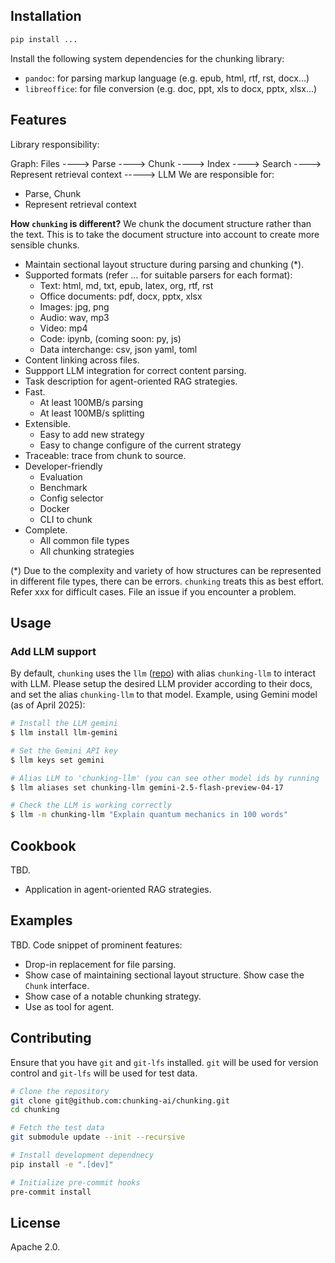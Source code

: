 ## Installation

```bash
pip install ...
```

Install the following system dependencies for the chunking library:

- `pandoc`: for parsing markup language (e.g. epub, html, rtf, rst, docx...)
- `libreoffice`: for file conversion (e.g. doc, ppt, xls to docx, pptx, xlsx...)

## Features

Library responsibility:

Graph:
Files ----> Parse ----> Chunk ----> Index ----> Search ----> Represent retrieval context -----> LLM
We are responsible for:
- Parse, Chunk
- Represent retrieval context

**How `chunking` is different?** We chunk the document structure rather than the text. This is to take the document structure into account to create more sensible chunks.

- Maintain sectional layout structure during parsing and chunking (*).
- Supported formats (refer ... for suitable parsers for each format):
    - Text: html, md, txt, epub, latex, org, rtf, rst
    - Office documents: pdf, docx, pptx, xlsx
    - Images: jpg, png
    - Audio: wav, mp3
    - Video: mp4
    - Code: ipynb, (coming soon: py, js)
    - Data interchange: csv, json yaml, toml
- Content linking across files.
- Suppport LLM integration for correct content parsing.
- Task description for agent-oriented RAG strategies.
- Fast.
    - At least 100MB/s parsing
    - At least 100MB/s splitting
- Extensible.
    - Easy to add new strategy
    - Easy to change configure of the current strategy
- Traceable: trace from chunk to source.
- Developer-friendly
    - Evaluation
    - Benchmark
    - Config selector
    - Docker
    - CLI to chunk
- Complete.
    - All common file types
    - All chunking strategies

(*) Due to the complexity and variety of how structures can be represented in different file types, there can be errors. `chunking` treats this as best effort. Refer xxx for difficult cases. File an issue if you encounter a problem.

## Usage

### Add LLM support

By default, `chunking` uses the `llm` ([repo](https://github.com/simonw/llm)) with
alias `chunking-llm` to interact with LLM. Please setup the desired LLM
provider according to their docs, and set the alias `chunking-llm` to that
model. Example, using Gemini model (as of April 2025):

```bash
# Install the LLM gemini
$ llm install llm-gemini

# Set the Gemini API key
$ llm keys set gemini

# Alias LLM to 'chunking-llm' (you can see other model ids by running `llm models`)
$ llm aliases set chunking-llm gemini-2.5-flash-preview-04-17

# Check the LLM is working correctly
$ llm -m chunking-llm "Explain quantum mechanics in 100 words"
```

## Cookbook

TBD.

- Application in agent-oriented RAG strategies.

## Examples

TBD. Code snippet of prominent features:

- Drop-in replacement for file parsing.
- Show case of maintaining sectional layout structure. Show case the `Chunk` interface.
- Show case of a notable chunking strategy.
- Use as tool for agent.

## Contributing

Ensure that you have `git` and `git-lfs` installed. `git` will be used for version control and `git-lfs` will be used for test data.

```bash
# Clone the repository
git clone git@github.com:chunking-ai/chunking.git
cd chunking

# Fetch the test data
git submodule update --init --recursive

# Install development dependnecy
pip install -e ".[dev]"

# Initialize pre-commit hooks
pre-commit install
```

## License

Apache 2.0.
